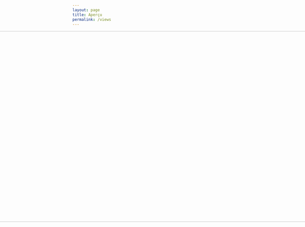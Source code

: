 ```yaml
---
layout: page
title: Aperçu
permalink: /views
---
```


<body>
<div  id="container" style="display: flex;justify-content:center;align-items:center;flex-direction: column">
<div style="width:1131px;height:600px;"><img style="width:1131px;height:600px;" src="../assets/img/pano1-1_stitch2.jpg "/></div>
<br/>
<div class="pano1" style="width:800px;height:600px;"></div>
<br/>
<div class="pano2" style="width:800px;height:600px;"></div>
<br/>
</div>

<!-- <script src="../assets/js/three.min.js"></script> -->
  <script src="https://cdn.jsdelivr.net/npm/three/build/three.min.js"></script>
  <script src="../assets/js/script.js"></script>

<!--
<script src="../assets/js/panolens.min.js"></script>
<script src="../assets/js/pano.js"></script>
 <script src="../assets/js/three.js"></script>
<script src="../assets/js/GLTFLoader.js"></script>
<script src="../assets/js/OrbitControls.js"></script>
<script src="../assets/js/WebGL.js"></script>-->
  </body>
